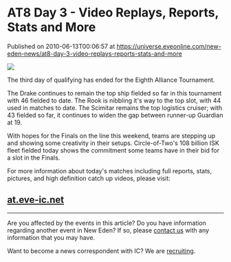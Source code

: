 # AT8 Day 3 - Video Replays, Reports, Stats and More
Published on 2010-06-13T00:06:57 at https://universe.eveonline.com/new-eden-news/at8-day-3-video-replays-reports-stats-and-more

![](http://www.eve-ic.net/media/assets/icarticlebanner.png)  
  
The third day of qualifying has ended for the Eighth Alliance Tournament.  
  
The Drake continues to remain the top ship fielded so far in this tournament with 46 fielded to date. The Rook is nibbling it's way to the top slot, with 44 used in matches to date. The Scimitar remains the top logistics cruiser; with 43 fielded so far, it continues to widen the gap between runner-up Guardian at 19.  
  
With hopes for the Finals on the line this weekend, teams are stepping up and showing some creativity in their setups. Circle-of-Two's 108 billion ISK fleet fielded today shows the commitment some teams have in their bid for a slot in the Finals.  
  
For more information about today's matches including full reports, stats, pictures, and high definition catch up videos, please visit: 

## [at.eve-ic.net](http://at.eve-ic.net/8/index.php?view=home)

* * *

Are you affected by the events in this article? Do you have information regarding another event in New Eden? If so, please [contact us](http://www.eveonline.com/news.asp?a=submitrp) with any information that you may have.  
  
Want to become a news correspondent with IC? We are [recruiting](http://www.eveonline.com/isd.asp).
